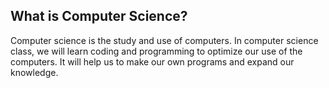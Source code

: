 ## What is Computer Science?
Computer science is the study and use of computers. 
In computer science class, we will learn coding and programming to optimize our use of the computers. 
It will help us to make our own programs and expand our knowledge. 
